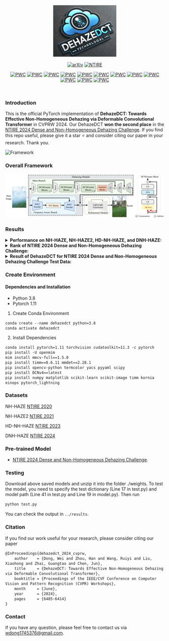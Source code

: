 &nbsp;

<div align="center">
<p align="center"> <img src="figure/logo.png" width="200px"> </p>


[![arXiv](https://img.shields.io/badge/CVPRW2024-paper-179bd3)](https://openaccess.thecvf.com/content/CVPR2024W/NTIRE/papers/Dong_DehazeDCT_Towards_Effective_Non-Homogeneous_Dehazing_via_Deformable_Convolutional_Transformer_CVPRW_2024_paper.pdf)
[![NTIRE](https://img.shields.io/badge/Second_Place_of_NTIRE_2024_Dehazing_Challenge-leaderboard_User🥈_ZXCV-179bd3)](https://codalab.lisn.upsaclay.fr/competitions/17529#results)

[![PWC](https://img.shields.io/endpoint.svg?url=https://paperswithcode.com/badge/dehazedct-towards-effective-non-homogeneous/nonhomogeneous-image-dehazing-on-dnh-haze)](https://paperswithcode.com/sota/nonhomogeneous-image-dehazing-on-dnh-haze?p=dehazedct-towards-effective-non-homogeneous)
[![PWC](https://img.shields.io/endpoint.svg?url=https://paperswithcode.com/badge/dehazedct-towards-effective-non-homogeneous/single-image-dehazing-on-dnh-haze)](https://paperswithcode.com/sota/single-image-dehazing-on-dnh-haze?p=dehazedct-towards-effective-non-homogeneous)
[![PWC](https://img.shields.io/endpoint.svg?url=https://paperswithcode.com/badge/dehazedct-towards-effective-non-homogeneous/image-dehazing-on-dnh-haze)](https://paperswithcode.com/sota/image-dehazing-on-dnh-haze?p=dehazedct-towards-effective-non-homogeneous)
[![PWC](https://img.shields.io/endpoint.svg?url=https://paperswithcode.com/badge/dehazedct-towards-effective-non-homogeneous/nonhomogeneous-image-dehazing-on-hd-nh-haze)](https://paperswithcode.com/sota/nonhomogeneous-image-dehazing-on-hd-nh-haze?p=dehazedct-towards-effective-non-homogeneous)
[![PWC](https://img.shields.io/endpoint.svg?url=https://paperswithcode.com/badge/dehazedct-towards-effective-non-homogeneous/single-image-dehazing-on-hd-nh-haze)](https://paperswithcode.com/sota/single-image-dehazing-on-hd-nh-haze?p=dehazedct-towards-effective-non-homogeneous)
[![PWC](https://img.shields.io/endpoint.svg?url=https://paperswithcode.com/badge/dehazedct-towards-effective-non-homogeneous/image-dehazing-on-hd-nh-haze)](https://paperswithcode.com/sota/image-dehazing-on-hd-nh-haze?p=dehazedct-towards-effective-non-homogeneous)
[![PWC](https://img.shields.io/endpoint.svg?url=https://paperswithcode.com/badge/dehazedct-towards-effective-non-homogeneous/nonhomogeneous-image-dehazing-on-nh-haze-2)](https://paperswithcode.com/sota/nonhomogeneous-image-dehazing-on-nh-haze-2?p=dehazedct-towards-effective-non-homogeneous)
[![PWC](https://img.shields.io/endpoint.svg?url=https://paperswithcode.com/badge/dehazedct-towards-effective-non-homogeneous/single-image-dehazing-on-nh-haze)](https://paperswithcode.com/sota/single-image-dehazing-on-nh-haze?p=dehazedct-towards-effective-non-homogeneous)
[![PWC](https://img.shields.io/endpoint.svg?url=https://paperswithcode.com/badge/dehazedct-towards-effective-non-homogeneous/nonhomogeneous-image-dehazing-on-nh-haze2)](https://paperswithcode.com/sota/nonhomogeneous-image-dehazing-on-nh-haze2?p=dehazedct-towards-effective-non-homogeneous)
[![PWC](https://img.shields.io/endpoint.svg?url=https://paperswithcode.com/badge/dehazedct-towards-effective-non-homogeneous/image-dehazing-on-nh-haze2)](https://paperswithcode.com/sota/image-dehazing-on-nh-haze2?p=dehazedct-towards-effective-non-homogeneous)
[![PWC](https://img.shields.io/endpoint.svg?url=https://paperswithcode.com/badge/dehazedct-towards-effective-non-homogeneous/single-image-dehazing-on-nh-haze2)](https://paperswithcode.com/sota/single-image-dehazing-on-nh-haze2?p=dehazedct-towards-effective-non-homogeneous)
[![PWC](https://img.shields.io/endpoint.svg?url=https://paperswithcode.com/badge/dehazedct-towards-effective-non-homogeneous/nonhomogeneous-image-dehazing-on-nh-haze)](https://paperswithcode.com/sota/nonhomogeneous-image-dehazing-on-nh-haze?p=dehazedct-towards-effective-non-homogeneous)


</div>
&nbsp;


### Introduction
This is the official PyTorch implementation of **DehazeDCT: Towards Effective Non-Homogeneous Dehazing via Deformable Convolutional Transformer** in CVPRW 2024. Our DehazeDCT **won the second place** in the [NTIRE 2024 Dense and Non-Homogeneous Dehazing Challenge]([https://codalab.lisn.upsaclay.fr/competitions/17546](https://codalab.lisn.upsaclay.fr/competitions/17529)). If you find this repo useful, please give it a star ⭐ and consider citing our paper in your research. Thank you.


![Framework](figure/fNTIRE2024awards_Dehazing.png)

### Overall Framework
![Framework](figure/framework.png)


### Results
<details close>
<summary><b>Performance on NH-HAZE, NH-HAZE2, HD-NH-HAZE, and DNH-HAZE:</b></summary>

![results1](/figure/result.png)


</details>

<details close>
<summary><b>Rank of NTIRE 2024 Dense and Non-Homogeneous Dehazing Challenge:</b></summary>

![results1](/figure/rank.png)


</details>

<details close>
<summary><b>Result of DehazeDCT for NTIRE 2024 Dense and Non-Homogeneous Dehazing Challenge Test Data:</b></summary>

![results1](/figure/ntire24_result.png)


</details>


### Create Environment
#### Dependencies and Installation
- Python 3.8
- Pytorch 1.11

1. Create Conda Environment
```
conda create --name dehazedct python=3.8
conda activate dehazedct
```

2. Install Dependencies
```
conda install pytorch=1.11 torchvision cudatoolkit=11.3 -c pytorch
pip install -U openmim
mim install mmcv-full==1.5.0
pip install timm==0.6.11 mmdet==2.28.1
pip install opencv-python termcolor yacs pyyaml scipy
pip install DCNv4==latest
pip install numpy matplotlib scikit-learn scikit-image timm kornia einops pytorch_lightning
```


### Datasets
NH-HAZE [NTIRE 2020](https://data.vision.ee.ethz.ch/cvl/ntire20/nh-haze/) 

NH-HAZE2 [NTIRE 2021](https://competitions.codalab.org/competitions/28032#participate) 

HD-NH-HAZE [NTIRE 2023](https://codalab.lisn.upsaclay.fr/competitions/10216#participate)

DNH-HAZE [NTIRE 2024](https://codalab.lisn.upsaclay.fr/competitions/17529#participate)


### Pre-trained Model
- [NTIRE 2024 Dense and Non-Homogeneous Dehazing Challenge](https://drive.google.com/file/d/17cV2VeKXp2dFfMaTwdWTdfKqWQUs7g8f/view?usp=drive_link).

### Testing
Download above saved models and unzip it into the folder ./weights. To test the model, you need to specify the test dictionary (Line 17 in test.py) and model path (Line 41 in test.py and Line 19 in model.py). Then run
```bash
python test.py 
```
You can check the output in `../results`.



### Citation
If you find our work useful for your research, please consider citing our paper

```shell
@InProceedings{dehazedct_2024_cvprw,
    author    = {Dong, Wei and Zhou, Han and Wang, Ruiyi and Liu, Xiaohong and Zhai, Guangtao and Chen, Jun},
    title     = {DehazeDCT: Towards Effective Non-Homogeneous Dehazing via Deformable Convolutional Transformer},
    booktitle = {Proceedings of the IEEE/CVF Conference on Computer Vision and Pattern Recognition (CVPR) Workshops},
    month     = {June},
    year      = {2024},
    pages     = {6405-6414}
}
```

### Contact
If you have any question, please feel free to contact us via wdong1745376@gmail.com.






